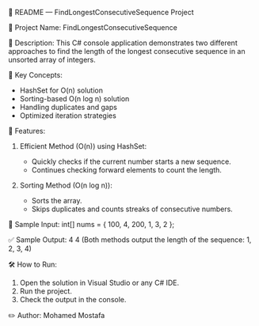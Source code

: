 📘 README — FindLongestConsecutiveSequence Project

📂 Project Name:
FindLongestConsecutiveSequence

📝 Description:
This C# console application demonstrates two different approaches to find the length of the longest consecutive sequence in an unsorted array of integers.

🧠 Key Concepts:
- HashSet for O(n) solution
- Sorting-based O(n log n) solution
- Handling duplicates and gaps
- Optimized iteration strategies

🚀 Features:
1. Efficient Method (O(n)) using HashSet:
   - Quickly checks if the current number starts a new sequence.
   - Continues checking forward elements to count the length.

2. Sorting Method (O(n log n)):
   - Sorts the array.
   - Skips duplicates and counts streaks of consecutive numbers.

📌 Sample Input:
int[] nums = { 100, 4, 200, 1, 3, 2 };

✅ Sample Output:
4
4
(Both methods output the length of the sequence: 1, 2, 3, 4)

🛠 How to Run:
1. Open the solution in Visual Studio or any C# IDE.
2. Run the project.
3. Check the output in the console.

✏️ Author:
Mohamed Mostafa







